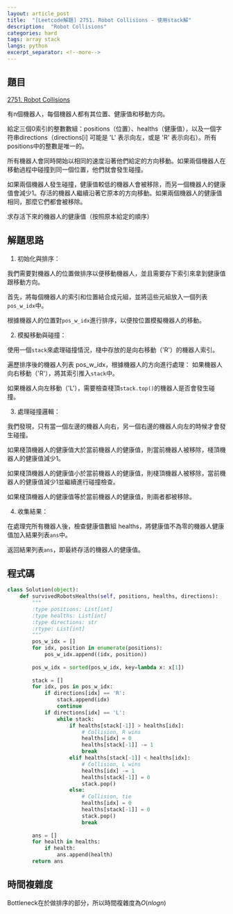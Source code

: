 ```yaml
---
layout: article_post
title:  "[Leetcode解題] 2751. Robot Collisions - 使用stack解"
description:  "Robot Collisions"
categories: hard
tags: array stack
langs: python
excerpt_separator: <!--more-->
---
```


## 題目

[2751. Robot Collisions](https://leetcode.com/problems/robot-collisions/)

有n個機器人，每個機器人都有其位置、健康值和移動方向。

給定三個0索引的整數數組：positions（位置）、healths（健康值），以及一個字符串directions（directions[i] 可能是 'L' 表示向左，或是 'R' 表示向右）。所有positions中的整數是唯一的。

所有機器人會同時開始以相同的速度沿著他們給定的方向移動。如果兩個機器人在移動過程中碰撞到同一個位置，他們就會發生碰撞。

如果兩個機器人發生碰撞，健康值較低的機器人會被移除，而另一個機器人的健康值會減少1。存活的機器人繼續沿著它原本的方向移動。如果兩個機器人的健康值相同，那麼它們都會被移除。

求存活下來的機器人的健康值（按照原本給定的順序）


## 解題思路

1. 初始化與排序：

我們需要對機器人的位置做排序以便移動機器人，並且需要存下索引來拿到健康值跟移動方向。

首先，將每個機器人的索引和位置結合成元組，並將這些元組放入一個列表 `pos_w_idx`中。

根據機器人的位置對`pos_w_idx`進行排序，以便按位置模擬機器人的移動。

2. 模擬移動與碰撞：

使用一個`stack`來處理碰撞情況，棧中存放的是向右移動（'R'）的機器人索引。

遍歷排序後的機器人列表 pos_w_idx，根據機器人的方向進行處理：
如果機器人向右移動（'R'），將其索引推入`stack`中。

如果機器人向左移動（'L'），需要檢查棧頂`stack.top()`的機器人是否會發生碰撞。

3. 處理碰撞邏輯：

我們發現，只有當一個左邊的機器人向右，另一個右邊的機器人向左的時候才會發生碰撞。

如果棧頂機器人的健康值大於當前機器人的健康值，則當前機器人被移除，棧頂機器人的健康值減少1。

如果棧頂機器人的健康值小於當前機器人的健康值，則棧頂機器人被移除，當前機器人的健康值減少1並繼續進行碰撞檢查。

如果棧頂機器人的健康值等於當前機器人的健康值，則兩者都被移除。

4. 收集結果：

在處理完所有機器人後，檢查健康值數組 healths，將健康值不為零的機器人健康值加入結果列表`ans`中。

返回結果列表`ans`，即最終存活的機器人的健康值。

## 程式碼

```python
class Solution(object):
    def survivedRobotsHealths(self, positions, healths, directions):
        """
        :type positions: List[int]
        :type healths: List[int]
        :type directions: str
        :rtype: List[int]
        """
        pos_w_idx = []
        for idx, position in enumerate(positions):
            pos_w_idx.append((idx, position))
        
        pos_w_idx = sorted(pos_w_idx, key=lambda x: x[1])
        
        stack = []
        for idx, pos in pos_w_idx:
            if directions[idx] == 'R':
                stack.append(idx)
                continue
            if directions[idx] == 'L':
                while stack:
                    if healths[stack[-1]] > healths[idx]:
                        # Collision, R wins
                        healths[idx] = 0
                        healths[stack[-1]] -= 1
                        break
                    elif healths[stack[-1]] < healths[idx]:
                        # Collision, L wins
                        healths[idx] -= 1
                        healths[stack[-1]] = 0
                        stack.pop()
                    else:
                        # Collision, tie
                        healths[idx] = 0
                        healths[stack[-1]] = 0
                        stack.pop()
                        break
        
        ans = []
        for health in healths:
            if health:
                ans.append(health)
        return ans

```

## 時間複雜度

Bottleneck在於做排序的部分，所以時間複雜度為$O(nlogn)$